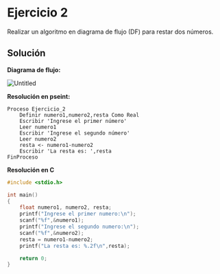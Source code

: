 # Ejercicio 2

Realizar un algoritmo en diagrama de flujo (DF) para restar dos números.

## Solución

**Diagrama de flujo:**

![Untitled](Ejercicio%202%205e226a22a8da466090a1d92e5ffb5ed5/Untitled.png)

**Resolución en pseint:**

```
Proceso Ejercicio_2
	Definir numero1,numero2,resta Como Real
	Escribir 'Ingrese el primer número'
	Leer numero1
	Escribir 'Ingrese el segundo número'
	Leer numero2
	resta <- numero1-numero2
	Escribir 'La resta es: ',resta
FinProceso
```

**Resolución en C**

```c
#include <stdio.h>

int main()
{
    float numero1, numero2, resta;
    printf("Ingrese el primer numero:\n");
    scanf("%f",&numero1);
    printf("Ingrese el segundo numero:\n");
    scanf("%f",&numero2);
    resta = numero1-numero2;
    printf("La resta es: %.2f\n",resta);

    return 0;
}
```
